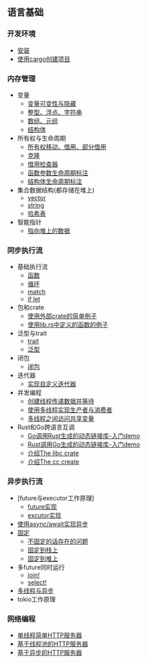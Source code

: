 
## 语言基础
### 开发环境
- [安装](1-basic/install/index.md)
- [使用cargo创建项目](1-basic/cargo/index.md)

### 内存管理
- 变量
  - [变量可变性与隐藏](2-memory/variable/index.md)
  - [整型、浮点、字符串](2-memory/variable/scalar.md)
  - [数组、元组](2-memory/variable/compound.md)
  - [结构体](2-memory/struct/index.md)
- 所有权与生命周期
  - [所有权移动、借用、部分借用](2-memory/ownership/index.md)
  - [克隆](2-memory/ownership/clone.md)
  - [借用检查器](2-memory/ownership/borrowchecker.md)
  - [函数参数生命周期标注](2-memory/ownership/func-lifetime.md)
  - [结构体生命周期标注](2-memory/ownership/struct-lifetime.md)
- 集合数据结构(都存储在堆上)
  - [vector](2-memory/collection/vector.md)
  - [string](2-memory/collection/string.md)
  - [哈希表](2-memory/collection/hashmap.md)
- 智能指针
  -  [指向堆上的数据](2-memory/smart-pointer/reference.md)
  
### 同步执行流
- 基础执行流
  - [函数](3-exec-sync/function/index.md)
  - [循环](3-exec-sync/loop/index.md)
  - [match](3-exec-sync/match/index.md)
  - [if let](3-exec-sync/if-let/index.md)
- 包和crate
  - [使用外部crate的简单例子](3-exec-sync/crate/demo.md)
  - [使用lib.rs中定义的函数的例子](3-exec-sync/crate/lib-rs.md)
- 泛型与trait
  - [trait](3-exec-sync/generic/trait.md)
  - [泛型](3-exec-sync/generic/generic.md)
- 闭包
  - [闭包](3-exec-sync/closure/index.md)
- 迭代器
  - [实现自定义迭代器](3-exec-sync/iterator/index.md)
- 并发编程
  - [创建线程传递数据并等待](3-exec-sync/thread/demo.md)
  - [使用多线程实现生产者与消费者](3-exec-sync/thread/consumer.md)
  - [多线程之间访问共享变量](3-exec-sync/thread/mutex.md)
- Rust和Go跨语言互调
  - [Go调用Rust生成的动态链接库-入门demo](3-exec-sync/ffi/go2rust_demo/index.md)
  - [Rust调用Go生成的动态链接库-入门demo](3-exec-sync/ffi/rust2go_demo/index.md)
  - [介绍The libc crate](3-exec-sync/ffi/libc_crate/index.md)
  - [介绍The cc create](3-exec-sync/ffi/cc_crate/index.md)

### 异步执行流
- [future与executor工作原理]
  - [future实现](3-exec-async/internal/timer.md)
  - [excutor实现](3-exec-async/internal/executor.md)
- [使用async/await实现异步](3-exec-async/async/async.md)
- [固定](3-exec-async/pin/pin.md)
  - [不固定的话存在的问题](3-exec-async/pin/swap_problem.md)
  - [固定到栈上](3-exec-async/pin/pin_to_stack.md)
  - [固定到堆上](3-exec-async/pin/pin_to_heap.md)
- 多future同时运行
  - [join!](3-exec-async/concurrency/join.md)
  - [select!](3-exec-async/concurrency/select.md)
- [多线程与异步](3-exec-async/async/multi-thread.md)
- tokio工作原理

### 网络编程
- [单线程简单HTTP服务器](4-network/basic/simple-http-server.md)
- [基于线程池的HTTP服务器](4-network/basic/multi-thread-server.md)
- [基于异步的HTTP服务器](4-network/basic/async-http-server.md)